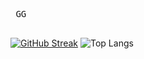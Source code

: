 <kbd> <br> GG <br> </kbd>

[![GitHub Streak](https://github-readme-streak-stats-stef-00012.vercel.app?user=fk2731&theme=transparent&hide_border=true&border_radius=9&mode=weekly&card_width=521&background=45%2C441FEB5E%2C344AEB89)](https://git.io/streak-stats)
![Top Langs](https://github-readme-stats.vercel.app/api/top-langs/?username=fk2731&layout=compact&theme=aura)
